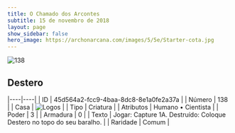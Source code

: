 ```yaml
---
title: O Chamado dos Arcontes
subtitle: 15 de novembro de 2018
layout: page
show_sidebar: false
hero_image: https://archonarcana.com/images/5/5e/Starter-cota.jpg
---
```


![138](https://cdn.keyforgegame.com/media/card_front/pt/341_138_WVWFRR3PMG3H_pt.png)

## Destero

|----|----|
| ID | 45d564a2-fcc9-4baa-8dc8-8e1a0fe2a37a |
| Número | 138 |
| Casa | ![Logos](https://archonarcana.com/images/thumb/c/ce/Logos.png/22px-Logos.png "Logos") |
| Tipo | Criatura |
| Atributos | Humano • Cientista |
| Poder | 3 |
| Armadura | 0 |
| Texto | Jogar: Capture 1A. Destruído: Coloque Destero no topo do seu baralho. |
| Raridade | Comum |
